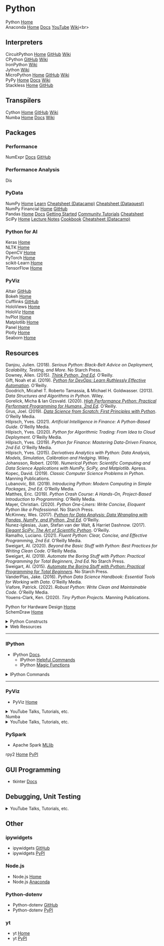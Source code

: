 # Python

Python [Home](https://www.python.org)<br>
Anaconda [Home](https://www.anaconda.com/open-source) [Docs](https://docs.anaconda.com/anaconda/) [YouTube](https://www.youtube.com/c/ContinuumIo/) [Wiki](https://en.wikipedia.org/wiki/Anaconda_(Python_distribution))<br>



## Interpreters

CircuitPython [Home](https://circuitpython.org) [GitHub](https://github.com/Adafruit/CircuitPython) [Wiki](https://en.wikipedia.org/wiki/CircuitPython)<br>
CPython [GitHub](https://github.com/python/cpython) [Wiki](https://en.wikipedia.org/wiki/CPython)<br>
IronPython [Wiki](https://en.wikipedia.org/wiki/IronPython)<br>
Jython [Wiki](https://en.wikipedia.org/wiki/Jython)<br>
MicroPython [Home](https://micropython.org) [GitHub](https://github.com/micropython/micropython) [Wiki](https://en.wikipedia.org/wiki/MicroPython)<br>
PyPy [Home](https://www.pypy.org) [Docs](https://doc.pypy.org/en/latest/) [Wiki](https://en.wikipedia.org/wiki/PyPy)<br>
Stackless [Home](https://github.com/stackless-dev/stackless/wiki) [GitHub](https://github.com/stackless-dev/stackless)<br>

## Transpilers

Cython [Home](https://cython.org) [GitHub](https://github.com/cython) [Wiki](https://en.wikipedia.org/wiki/Cython)<br>
Numba [Home](https://numba.pydata.org) [Docs](https://numba.readthedocs.io/en/stable/index.html) [Wiki](https://en.wikipedia.org/wiki/Numba)<br>



## Packages

### Performance

NumExpr [Docs](https://numexpr.readthedocs.io/en/latest/) [GitHub](https://github.com/pydata/numexpr)<br>

### Performance Analysis

Dis<br>

### PyData

NumPy [Home](https://numpy.org) [Learn](https://numpy.org/learn/) [Cheatsheet (Datacamp)](https://www.datacamp.com/community/blog/python-numpy-cheat-sheet) [Cheatsheet (Dataquest)](https://www.dataquest.io/blog/numpy-cheat-sheet/)<br>
NumPy Financial [Home](https://numpy.org/numpy-financial/) [GitHub](https://github.com/numpy/numpy-financial)<br>
Pandas [Home](https://pandas.pydata.org) [Docs](https://pandas.pydata.org/docs/user_guide/index.html) [Getting Started](https://pandas.pydata.org/docs/getting_started/index.html) [Community Tutorials](https://pandas.pydata.org/docs/getting_started/tutorials.html#communitytutorials) [Cheatsheet](https://pandas.pydata.org/Pandas_Cheat_Sheet.pdf)<br>
SciPy [Home](https://www.scipy.org) [Lecture Notes](https://scipy-lectures.org) [Cookbook](https://scipy-cookbook.readthedocs.io/index.html) [Cheatsheet (Datacamp)](https://www.datacamp.com/community/blog/python-scipy-cheat-sheet)<br>




### Python for AI

Keras [Home](https://keras.io)<br>
NLTK [Home](http://www.nltk.org)<br>
OpenCV [Home](https://opencv.org)<br>
PyTorch [Home](https://pytorch.org)<br>
scikit-Learn [Home](https://scikit-learn.org/stable/index.html)<br>
TensorFlow [Home](https://www.tensorflow.org)<br>

### PyViz

Altair [GitHub](https://altair-viz.github.io)<br>
Bokeh [Home](https://bokeh.org)<br>
Cufflinks [GitHub](https://github.com/santosjorge/cufflinks)<br>
HoloViews [Home](https://holoviews.org)<br>
HoloViz [Home](https://holoviz.org)<br>
hvPlot [Home](https://hvplot.holoviz.org)<br>
Matplotlib [Home](https://matplotlib.org)<br>
Panel [Home](https://panel.holoviz.org)<br>
Plotly [Home](https://plotly.com/python/)<br>
Seaborn [Home](https://seaborn.pydata.org)<br>



## Resources

Danjou, Julien. (2018). _Serious Python: Black-Belt Advice on Deployment, Scalability, Testing, and More_. No Starch Press.<br>
Downey, Allen. (2015). [_Think Python, 2nd Ed_](https://github.com/AllenDowney/ThinkPython2). O'Reilly.<br>
Gift, Noah et al. (2019). [_Python for DevOps: Learn Ruthlessly Effective Automation_](https://github.com/paiml/python_devops_book). O'Reilly.<br>
Goodrich, Micahel T. Roberto Tamassia, & Michael H. Goldwasser. (2013). _Data Structures and Algorithms in Python_. Wiley.<br>
Gorelick, Micha & Ian Ozsvald. (2020). [_High Performance Python: Practical Performant Programming for Humans, 2nd Ed_](https://github.com/mynameisfiber/high_performance_python_2e). O'Reilly.<br>
Grus, Joel. (2019). [_Data Science from Scratch: First Principles with Python_](https://github.com/joelgrus/data-science-from-scratch). O'Reilly Media.<br>
Hilpisch, Yves. (2021). _Artificial Intelligence in Finance: A Python-Based Guide_. O'Reilly Media.<br>
Hilpisch, Yves. (2020). _Python for Algorithmic Trading: From Idea to Cloud Deployment_. O'Reilly Media.<br>
Hilpisch, Yves. (2019). _Python for Finance: Mastering Data-Driven Finance, 2nd Ed_. O'Reilly Media.<br>
Hilpisch, Yves. (2015). _Derivatives Analytics with Python: Data Analysis, Models, Simulation, Calibration and Hedging_. Wiley.<br>
Johansson, Robert. (2019). _Numerical Python: Scientific Computing and Data Science Applications with NumPy, SciPy, and Matplotlib_. Apress.<br>
Kopec, David. (2019). _Classic Computer Science Problems in Python_. Manning Publications.<br>
Lubanovic, Bill. (2019). _Introducing Python: Modern Computing in Simple Packages, 2nd Ed_. O'Reilly Media.<br>
Matthes, Eric. (2019). _Python Crash Course: A Hands-On, Project-Based Introduction to Programming_. O'Reilly Media.<br>
Mayer, Christian. (2020). _Python One-Liners: Write Concise, Eloquent Python like a Professional_. No Starch Press.<br>
McKinney, Wes. (2017). [_Python for Data Analysis: Data Wrangling with Pandas, NumPy, and IPython, 2nd Ed_](https://github.com/wesm/pydata-book). O'Reilly.<br>
Nunez-Iglesias, Juan, Stefan van der Walt, & Harriet Dashnow. (2017). [_Elegant SciPy: The Art of Scientific Python_](https://github.com/elegant-scipy/elegant-scipy). O'Reilly.<br>
Ramalho, Luciano. (2021). _Fluent Python: Clear, Concise, and Effective Programming, 2nd Ed_. O'Reilly Media.<br>
Sweigart, Al. (2020). _Beyond the Basic Stuff with Python: Best Practices for Writing Clean Code_. O'Reilly Media.<br>
Sweigart, Al. (2019). _Automate the Boring Stuff with Python: Practical Programming for Total Beginners, 2nd Ed_. No Starch Press.<br>
Sweigart, Al. (2015). [_Automate the Boring Stuff with Python: Practical Programming for Total Beginners_](https://automatetheboringstuff.com). No Starch Press.<br>
VanderPlas, Jake. (2016). _Python Data Science Handbook: Essential Tools for Working with Data_. O'Reilly Media.<br>
Viafore, Patrick. (2022). _Robust Python: Write Clean and Maintainable Code_. O'Reilly Media.<br>
Youens-Clark, Ken. (2020). _Tiny Python Projects_. Manning Publications.<br>



Python for Hardware Design [Home](https://gogul.dev/hardware/python-for-hardware-design)<br>
SchemDraw [Home](https://schemdraw.readthedocs.io/en/latest/index.html)<br>







<details>
  <summary>Python Constructs</summary><br>

- `dir`<br>
  - [`dir()`](https://docs.python.org/3/library/functions.html#dir) Displays the names in the current scope<br>
  - `dir(__builtin__)` Displays the names of Python's builtin functions <br>
  - `dir(object)` Displays the names of the attributes of the Python object called _object_<br>
- f-String<br>
  - "Python 3's f-Strings: An Improved String Formatting Syntax (Guide)". Real Python. [https://realpython.com/python-f-strings/](https://realpython.com/python-f-strings/).<br>
- `help`<br>
  - [`help`](https://docs.python.org/3/library/functions.html#help) "Type help() for interactive help, or help(object) for help about object."<br>
  - `help()`<br>
  - `help(object)`<br>
- `if __name__ == '__main__':`<br>
  - `if __name__ == '__main__':` [StackOverflow](https://stackoverflow.com/questions/419163/what-does-if-name-main-do)<br>
- pathlib
  - "Python 3's pathlib Module: Taming the File System". Real Python. [https://realpython.com/python-pathlib/](https://realpython.com/python-pathlib/).<br>
- `with`
  - `with` [StackOverflow](https://stackoverflow.com/questions/3012488/what-is-the-python-with-statement-designed-for)<br>

</details>






<details>
  <summary>Web Resources</summary><br>

- [The Python Quants](https://home.tpq.io/hilpisch/)<br>
- "Notes On Using Data Science & Machine Learning To Fight For Something That Matters". Chris Albon. <[https://chrisalbon.com](https://chrisalbon.com)>. [GitHub](https://github.com/chrisalbon/notes).<br>

</details>


---


### IPython
- IPython [Docs](https://ipython.readthedocs.io/en/stable/interactive/tutorial.html#).<br>
  - IPython [Helpful Commands](https://ipython.readthedocs.io/en/stable/interactive/tutorial.html#the-four-most-helpful-commands)<br>
  - IPython [Magic Functions](https://ipython.readthedocs.io/en/stable/interactive/tutorial.html#magic-functions)<br>

<details>
  <summary>IPython Commands</summary><br>

`?`<br>
`object?`<br>
`%magic`<br>

</details>


---


### PyViz
- PyViz [Home](https://pyviz.org)
<details><summary>YouTube Talks, Tutorials, etc.</summary><br>

- "PyViz: Dashboards for Visualizing 1 Billion Datapoints in 30 Lines of Python". (2018). Anaconda, Inc. [YouTube](https://www.youtube.com/watch?v=k27MJJLJNT4).<br>
</details>
Numba<br>
<details><summary>YouTube Talks, Tutorials, etc.</summary><br>

- "Accelerating Scientific Workloads with Numba - Siu Kwan Lam". (2018). Anaconda, Inc. [YouTube](https://www.youtube.com/watch?v=6oXedk2tGfk).<br>
</details>



### PySpark<br>
- Apache Spark [MLlib](https://spark.apache.org/docs/3.0.0/ml-guide.html)<br>

rpy2 [Home](https://rpy2.github.io) [PyPI](https://pypi.org/project/rpy2/)<br>








## GUI Programming
- tkinter [Docs](https://docs.python.org/3/library/tkinter.html)<br>



## Debugging, Unit Testing
<details><summary>YouTube Talks, Tutorials, etc.</summary><br>

- "Python Tutorial: Unit Testing Your Code with the unittest Module". (2017). Corey Schafer. [YouTube](https://www.youtube.com/watch?v=6tNS--WetLI).<br>
</details>



## Other

### ipywidgets<br>
- ipywidgets [GitHub](https://github.com/jupyter-widgets/ipywidgets)<br>
- ipywidgets [PyPI](https://pypi.org/project/jupyterlab-widgets/)<br>

### Node.js<br>
- Node.js [Home](https://nodejs.org/en/)<br>
- Node.js [Anaconda](https://anaconda.org/conda-forge/nodejs)<br>

### Python-dotenv<br>
- Python-dotenv [GitHub](https://github.com/theskumar/python-dotenv)<br>
- Python-dotenv [PyPI](https://pypi.org/project/python-dotenv/)<br>

### yt<br>
- yt [Home](https://yt-project.org)<br>
- yt [PyPI](https://pypi.org/project/yt/)<br>
